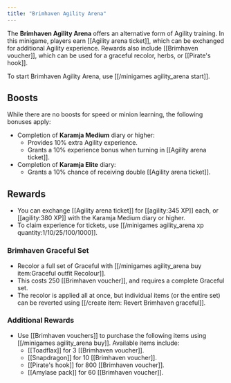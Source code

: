 ```yaml
---
title: "Brimhaven Agility Arena"
---
```


The **Brimhaven Agility Arena** offers an alternative form of Agility training. In this minigame, players earn [[Agility arena ticket]], which can be exchanged for additional Agility experience. Rewards also include [[Brimhaven voucher]], which can be used for a graceful recolor, herbs, or [[Pirate's hook]].

To start Brimhaven Agility Arena, use [[/minigames agility_arena start]].

## Boosts

While there are no boosts for speed or minion learning, the following bonuses apply:

- Completion of **Karamja Medium** diary or higher:
  - Provides 10% extra Agility experience.
  - Grants a 10% experience bonus when turning in [[Agility arena ticket]].
- Completion of **Karamja Elite** diary:
  - Grants a 10% chance of receiving double [[Agility arena ticket]].

## Rewards

- You can exchange [[Agility arena ticket]] for [[agility:345 XP]] each, or [[agility:380 XP]] with the Karamja Medium diary or higher. 
- To claim experience for tickets, use [[/minigames agility_arena xp quantity\:1/10/25/100/1000]].

### Brimhaven Graceful Set
- Recolor a full set of Graceful with [[/minigames agility_arena buy item\:Graceful outfit Recolour]]. 
- This costs 250 [[Brimhaven voucher]], and requires a complete Graceful set. 
- The recolor is applied all at once, but individual items (or the entire set) can be reverted using [[/create item: Revert Brimhaven graceful]].

### Additional Rewards

- Use [[Brimhaven vouchers]] to purchase the following items using [[/minigames agility_arena buy]]. Available items include:
  - [[Toadflax]] for 3 [[Brimhaven voucher]].
  - [[Snapdragon]] for 10 [[Brimhaven voucher]].
  - [[Pirate's hook]] for 800 [[Brimhaven voucher]].
  - [[Amylase pack]] for 60 [[Brimhaven voucher]].
